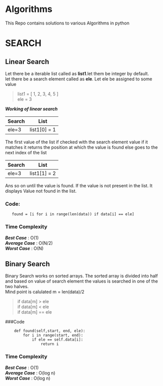 # Algorithms
This Repo contains solutions to various Algorithms in python     
# SEARCH  
## Linear Search  

Let there be a iterable list called as **list1**.let them be integer by default.  
let there be a search element called as **ele**. Let ele be assigned to some value 
>list1 = [ 1, 2, 3, 4, 5 ]  
>ele = 3 
 
***Working of linear search***

Search        | List 
------------- | -------------
ele=3         | list1[0] = 1
 
 The first value of the list if checked with the search element value if it matches it returns the position at which the value is found else goes to the next index of the list  

  Search        | List 
------------- | -------------
ele=3         | list1[1] = 2  
  
  
 Ans so on until the value is found. If the value is not present in the list. It displays Value not found in the list.
 
 ### Code:
 ```buildoutcfg
    found = [i for i in range(len(data)) if data[i] == ele]
```
 ### Time Complexity  
   
 ***Best Case*** : O(1)  
 ***Average Case*** : O(N/2)  
 ***Worst Case*** : O(N)  
   
     
     
## Binary Search  
Binary Search works on sorted arrays. The sorted array is divided into half and based on value of search element the values is searched in one of the two halves.  
 Mind point is calulated m = len(data)/2  
 >if data[m] > ele  
 >if data[m] < ele  
 >if data[m] == ele  
 
###Code
```buildoutcfg
    def found(self,start, end, ele):
        for i in range(start, end):
            if ele == self.data[i]:
                return i
```  
 ### Time Complexity  
   
 ***Best Case*** : O(1)  
 ***Average Case*** : O(log n)  
 ***Worst Case*** : O(log n)